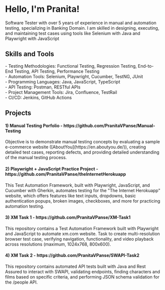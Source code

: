 <h1>Hello, I'm Pranita!</h1>
Software Tester with over 5 years of experience in manual and automation testing, specializing in Banking Domain. I am skilled in designing, executing, and maintaining test cases using tools like Selenium with Java and Playwright with JavaScript

<h2>Skills and Tools </h2>
- Testing Methodologies: Functional Testing, Regression Testing, End-to-End Testing, API Testing, Performance Testing <br/>
- Automation Tools: Selenium, Playwright, Cucumber, TestNG, JUnit <br/>
- Programming Languages: Java, JavaScript, TypeScript <br/>
- API Testing: Postman, RESTful APIs <br/>
- Project Management Tools: Jira, Confluence, TestRail <br/>
- CI/CD: Jenkins, GitHub Actions <br/>

<h2>Projects</h2>
<h4> 1) Manual Testing Porfolio - https://github.com/PranitaVPanse/Manual-Testing </h4>
Objective is to demonstrate manual testing concepts by evaluating a sample e-commerce website ([AboutYou](https://en.aboutyou.de/)), creating detailed test cases, reporting defects, and providing detailed understanding of the manual testing process. <br/>
<h4> 2) Playwright + JavaScript Practice Project - https://github.com/PranitaVPanse/theInternetHerokuapp </h4>
This Test Automation Framework, built with Playwright, JavaScript, and Cucumber with Gherkin, automates testing for the "The Internet Herokuapp" website, which offers features like text inputs, dropdowns, basic authentication popups, broken images, checkboxes, and more for practicing automation testing. <br/>
<h4> 3) XM Task 1 - https://github.com/PranitaVPanse/XM-Task1 </h4>
This repository contains a Test Automation Framework built with Playwright and JavaScript to automate xm.com website. Task to create multi-resolution browser test case, verifying navigation, functionality, and video playback across resolutions (maximum, 1024x768, 800x600). <br/>
<h4> 4) XM Task 2 - https://github.com/PranitaVPanse/SWAPI-Task2 </h4> 
This repository contains automated API tests built with Java and Rest Assured to interact with SWAPI, validating endpoints, finding characters and films based on specific criteria, and performing JSON schema validation for the /people API.

